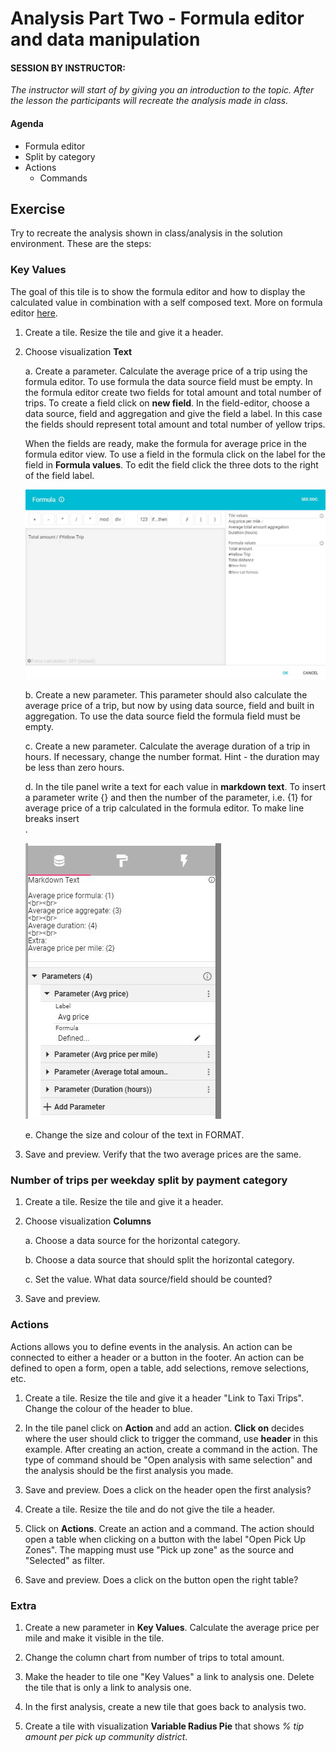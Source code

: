 
# Analysis Part Two - Formula editor and data manipulation

#### SESSION BY INSTRUCTOR: 
_The instructor will start of by giving you an introduction to the topic. After the lesson the participants will recreate the analysis made in class._

#### Agenda 

- Formula editor
- Split by category
- Actions 
	- Commands

## Exercise 

Try to recreate the analysis shown in class/analysis in the solution environment. These are the steps: 	
	
### Key Values 
The goal of this tile is to show the formula editor and how to display the calculated value in combination with a self composed text. More on formula editor [here](https://docs.genus.no/users/analyze-report-and-discover/analysis/designer/formula-designer.html).  
	
1. Create a tile. Resize the tile and give it a header. 

2. Choose visualization **Text**
	
    a. Create a parameter. Calculate the average price of a trip using the formula editor. To use formula the data source field must be empty. In the formula editor create two fields for total amount and total number of trips. To create a field click on **new field**. In the field-editor, choose a data source, field and aggregation and give the field a label. In this case the fields should represent total amount and total number of yellow trips.  
	
	When the fields are ready, make the formula for average price in the formula editor view. To use a field in the formula click on the label for the field in **Formula values**. To edit the field click the three dots to the right of the field label.   
	
	![tile_formula_avgprice.jpg](media/tile_formula_avgprice.jpg)
	
    b. Create a new parameter. This parameter should also calculate the average price of a trip, but now by using data source, field and built in aggregation. To use the data source field the formula field must be empty. 

    c. Create a new parameter. Calculate the average duration of a trip in hours. If necessary, change the number format. Hint - the duration may be less than zero hours.  

    d. In the tile panel write a text for each value in **markdown text**. To insert a parameter write {} and then the number of the parameter, i.e. {1} for average price of a trip calculated in the formula editor. To make line breaks insert <br>. 
	
	![tile_markdown.jpg](media/tile_markdown.jpg)
	
	e. Change the size and colour of the text in FORMAT. 
	
3. Save and preview. Verify that the two average prices are the same. 

### Number of trips per weekday split by payment category

1. Create a tile. Resize the tile and give it a header.

2. Choose visualization **Columns**

    a. Choose a data source for the horizontal category. 

    b. Choose a data source that should split the horizontal category. 

    c. Set the value. What data source/field should be counted? 

3. Save and preview. 
  	
### Actions
Actions allows you to define events in the analysis. An action can be connected to either a header or a button in the footer. An action can be defined to open a form, open a table, add selections, remove selections, etc. 

1. Create a tile. Resize the tile and give it a header "Link to Taxi Trips". Change the colour of the header to blue. 

2. In the tile panel click on **Action** and add an action. **Click on** decides where the user should click to trigger the command, use **header** in this example. After creating an action, create a command in the action. The type of command should be "Open analysis with same selection" and the analysis should be the first analysis you made. 

3. Save and preview. Does a click on the header open the first analysis? 

4. Create a tile. Resize the tile and do not give the tile a header. 

5. Click on **Actions**. Create an action and a command. The action should open a table when clicking on a button with the label "Open Pick Up Zones". The mapping must use "Pick up zone" as the source and "Selected" as filter. 

6. Save and preview. Does a click on the button open the right table? 

### Extra

1. Create a new parameter in **Key Values**. Calculate the average price per mile and make it visible in the tile. 

2. Change the column chart from number of trips to total amount. 

3. Make the header to tile one "Key Values" a link to analysis one. Delete the tile that is only a link to analysis one. 

4. In the first analysis, create a new tile that goes back to analysis two.

5. Create a tile with visualization **Variable Radius Pie** that shows _% tip amount per pick up community district_.

